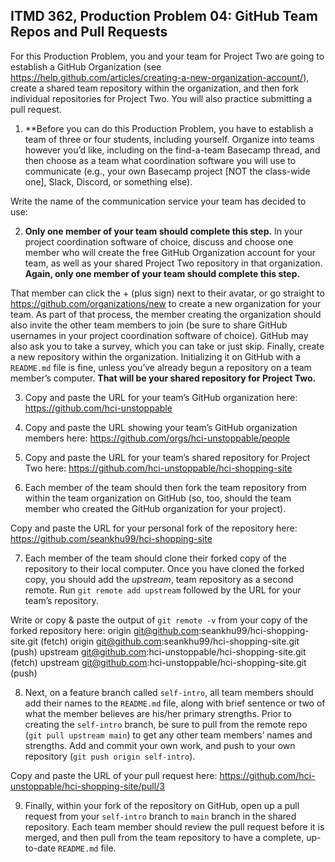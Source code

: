 ## ITMD 362, Production Problem 04: GitHub Team Repos and Pull Requests

For this Production Problem, you and your team for Project Two are going to establish a GitHub
Organization (see https://help.github.com/articles/creating-a-new-organization-account/), create a
shared team repository within the organization, and then fork individual repositories for Project
Two. You will also practice submitting a pull request.

1. **Before you can do this Production Problem, you have to establish a team of three or four
students, including yourself. Organize into teams however you’d like, including on the find-a-team
Basecamp thread, and then choose as a team what coordination software you will use to communicate
(e.g., your own Basecamp project [NOT the class-wide one], Slack, Discord, or something else).

Write the name of the communication service your team has decided to use:

2. **Only one member of your team should complete this step.** In your project coordination software
of choice, discuss and choose one member who will create the free GitHub Organization account for
your team, as well as your shared Project Two repository in that organization. **Again, only one
member of your team should complete this step.**

That member can click the + (plus sign) next to their avatar, or go straight to
https://github.com/organizations/new to create a new organization for your team. As part of that
process, the member creating the organization should also invite the other team members to join (be
sure to share GitHub usernames in your project coordination software of choice). GitHub may also ask
you to take a survey, which you can take or just skip. Finally, create a new repository within the
organization. Initializing it on GitHub with a `README.md` file is fine, unless you’ve already begun
a repository on a team member’s computer. **That will be your shared repository for Project Two.**

3. Copy and paste the URL for your team’s GitHub organization here: https://github.com/hci-unstoppable

4. Copy and paste the URL showing your team’s GitHub organization members here: https://github.com/orgs/hci-unstoppable/people

5. Copy and paste the URL for your team’s shared repository for Project Two here: https://github.com/hci-unstoppable/hci-shopping-site

6. Each member of the team should then fork the team repository from within the team organization
on GitHub (so, too, should the team member who created the GitHub organization for your project).

Copy and paste the URL for your personal fork of the repository here: https://github.com/seankhu99/hci-shopping-site

7. Each member of the team should clone their forked copy of the repository to their local
computer. Once you have cloned the forked copy, you should add the *upstream*, team repository as a
second remote. Run `git remote add upstream` followed by the URL for your team’s repository.

Write or copy & paste the output of `git remote -v` from your copy of the forked repository here:
origin	git@github.com:seankhu99/hci-shopping-site.git (fetch)
origin	git@github.com:seankhu99/hci-shopping-site.git (push)
upstream	git@github.com:hci-unstoppable/hci-shopping-site.git (fetch)
upstream	git@github.com:hci-unstoppable/hci-shopping-site.git (push)



8. Next, on a feature branch called `self-intro`, all team members should add their names to the
`README.md` file, along with brief sentence or two of what the member believes are his/her primary
strengths. Prior to creating the `self-intro` branch, be sure to pull from the remote repo (`git
pull upstream main`) to get any other team members’ names and strengths. Add and commit your own
work, and push to your own repository (`git push origin self-intro`).

Copy and paste the URL of your pull request here: https://github.com/hci-unstoppable/hci-shopping-site/pull/3


9. Finally, within your fork of the repository on GitHub, open up a pull request from your
`self-intro` branch to `main` branch in the shared  repository. Each team member should review the
pull request before it is merged, and then pull from the team repository to have a complete,
up-to-date `README.md` file.  
